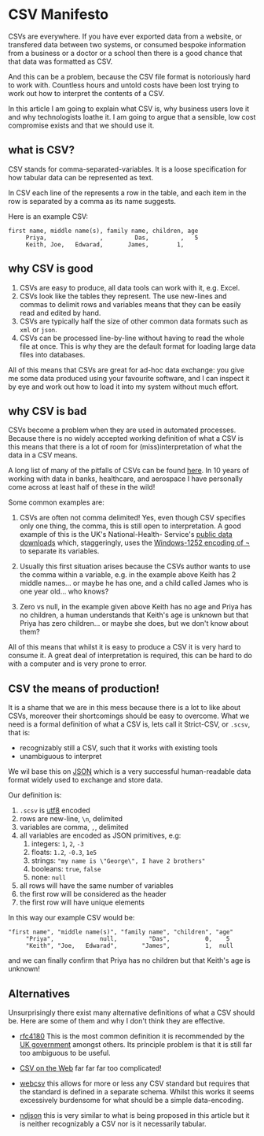 # CSV Manifesto

CSVs are everywhere. If you have ever exported data from a website, or transfered
data between two systems, or consumed bespoke information from a business or a 
doctor or a school then there is a good chance that that data was formatted as CSV. 

And this can be a problem, because the CSV file format is notoriously hard to work with. 
Countless hours and untold costs have been lost trying to work out how to interpret the
contents of a CSV.

In this article I am going to explain what CSV is, why business users love it and why 
technologists loathe it. I am going to argue that a sensible, low cost compromise 
exists and that we should use it.

## what is CSV?

CSV stands for comma-separated-variables. It is a loose specification for how tabular 
data can be represented as text.

In CSV each line of the represents a row in the table, and each item in the row is 
separated by a comma as its name suggests.

Here is an example CSV:

```csv
first name, middle name(s), family name, children, age 
     Priya,               ,         Das,         ,   5 
     Keith, Joe,   Edwarad,       James,        1,   
```

## why CSV is good

1. CSVs are easy to produce, all data tools can work with it, e.g. Excel. 
2. CSVs look like the tables they represent. The use new-lines and commas to 
   delimit rows and variables means that they can be easily read and edited by hand.
3. CSVs are typically half the size of other common data formats such as `xml` or `json`.
4. CSVs can be processed line-by-line without having to read the whole file at once. 
   This is why they are the default format for loading large data files into databases. 

All of this means that CSVs are great for ad-hoc data exchange: you give me some data
produced using your favourite software, and I can inspect it by eye and work out how 
to load it into my system without much effort.
   
## why CSV is bad

CSVs become a problem when they are used in automated processes. Because there is 
no widely accepted working definition of what a CSV is this means that there is a
lot of room for (miss)interpretation of what the data in a CSV means. 

A long list of many of the pitfalls of CSVs can be found [here](https://donatstudios.com/Falsehoods-Programmers-Believe-About-CSVs).
In 10 years of working with data in banks, healthcare, and aerospace I have personally come
across at least half of these in the wild!

Some common examples are:

1. CSVs are often not comma delimited! Yes, even though CSV specifies only one thing, the comma,
   this is still open to interpretation. A good example of this is the UK's National-Health-
   Service's [public data downloads](https://assets.nhs.uk/prod/documents/NHS-Website-about-our-data-downloads.pdf)
   which, staggeringly, uses the [Windows-1252 encoding of ¬](https://bytetool.web.app/en/ascii/code/0xac/) to separate its variables. 

2. Usually this first situation arises because the CSVs author wants to use the comma within a 
   variable, e.g. in the example above Keith has 2 middle names... or maybe he has one, and a child
   called James who is one year old... who knows?

3. Zero vs null, in the example given above Keith has no age and Priya has no children, a human
   understands that Keith's age is unknown but that Priya has zero children... or maybe she
   does, but we don't know about them?

All of this means that whilst it is easy to produce a CSV it is very hard to consume it. A great
deal of interpretation is required, this can be hard to do with a computer and is very prone to 
error.

## CSV the means of production!

It is a shame that we are in this mess because there is a lot to like about CSVs, moreover their 
shortcomings should be easy to overcome. What we need is a formal definition of what a CSV is, 
lets call it Strict-CSV, or `.scsv`, that is:

* recognizably still a CSV, such that it works with existing tools
* unambiguous to interpret

We wil base this on [JSON](https://datatracker.ietf.org/doc/html/rfc8259) which is a very
successful human-readable data format widely used to exchange and store data.

Our definition is:

1. `.scsv` is [utf8](https://en.wikipedia.org/wiki/UTF-8) encoded
2. rows are new-line, `\n`, delimited
3. variables are comma, `,`, delimited
4. all variables are encoded as JSON primitives, e.g:
   1. integers: `1`, `2`, `-3`
   2. floats: `1.2`, `-0.3`, `1e5`
   3. strings: `"my name is \"George\", I have 2 brothers"`
   4. booleans: `true`, `false`
   5. none: `null` 
5. all rows will have the same number of variables
6. the first row will be considered as the header
7. the first row will have unique elements

In this way our example CSV would be:

```csv
"first name", "middle name(s)", "family name", "children", "age" 
     "Priya",             null,         "Das",          0,    5 
     "Keith", "Joe,   Edwarad",       "James",          1,  null 
```

and we can finally confirm that Priya has no children but that Keith's age is unknown!

## Alternatives

Unsurprisingly there exist many alternative definitions of what a CSV should be. Here are
some of them and why I don't think they are effective.

* [rfc4180](https://datatracker.ietf.org/doc/html/rfc4180) This is the most common definition
  it is recommended by the [UK government](https://www.gov.uk/government/publications/recommended-open-standards-for-government/tabular-data-standard) 
  amongst others. Its principle problem is that it is still far too ambiguous to be useful. 

* [CSV on the Web](https://www.w3.org/TR/tabular-data-primer/) far far far too complicated!

* [webcsv](https://eaglebush.github.io/webcsv/) this allows for more or less any CSV standard but
  requires that the standard is defined in a separate schema. Whilst this works it seems 
  excessively burdensome for what should be a simple data-encoding.

* [ndjson](https://github.com/ndjson/ndjson-spec) this is very similar to what is being 
  proposed in this article but it is neither recognizably a CSV nor is it necessarily tabular.



